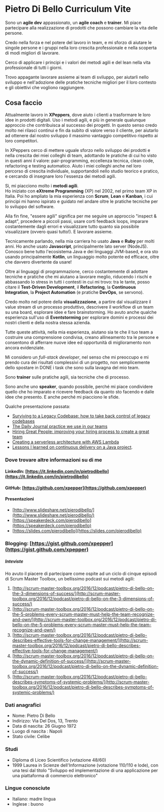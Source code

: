 # Pietro Di Bello Curriculum Vite

Sono un **agile dev** appassionato, un **agile coach** e **trainer**.
Mi piace partecipare alla realizzazione di prodotti che possono cambiare la vita delle persone. 

Credo nella forza e nel potere del lavoro in team, e mi sforzo di aiutare le singole persone e i gruppi nella loro crescita professionale e nella scoperta di modi migliori di lavorare.

Cerco di applicare i principi e i valori dei metodi agili e del lean nella vita professionale di tutti i giorni.

Trovo appagante lavorare assieme ai team di sviluppo, per aiutarli nello sviluppo e nell'adozione delle pratiche tecniche migliori per il loro contesto e gli obiettivi che vogliono raggiungere.

## Cosa faccio
Attualmente lavoro in **XPeppers**, dove aiuto i clienti a trasformare le loro idee in prodotti digitali. Uso i metodi agili, e più in generale qualunque approccio che contribuisca al successo dei progetti.
In questo senso credo molto nei rilasci continui e fin da subito di valore verso il cliente, per aiutarlo ad ottenere dal nostro sviluppo il massimo vantaggio competitivo rispetto ai loro competitori.

In XPeppers cerco di mettere uguale sforzo nello sviluppo dei prodotti e nella crescita dei miei colleghi di team, adottando le pratiche di cui ho visto in questi anni il valore: pair-programming, eccellenza tecnica, clean code, refactoring e testing automatico.
Aiuto i miei colleghi anche nel loro percorso di crescita individuale, supportandoli nello studio teorico e pratico, e cercando di insegnare loro l'essenza dei metodi agili.

Sì, mi piacciono molto i **metodi agili**.    
Ho iniziato con **eXtreme Programming** (XP) nel 2002, nel primo team XP in Italia.
Poi ho ampliato la mia esperienza con **Scrum**, **Lean** e **Kanban**, i cui principi mi hanno ispirato e guidato nel andare oltre le pratiche tecniche per lo sviluppo del software.

Alla fin fine, "essere agili" significa per me seguire un approccio "inspect & adapt", procedere a piccoli passi, usare corti feedback loops, imparare costantemente dagli errori e visualizzare tutto quanto sia possibile visualizzare (ovvero quasi tutto!). 
E lavorare assieme.

Tecnicamente parlando, nella mia carriera ho usato **Java** e **Ruby** per molti anni. Ho anche usato **Javascript**, principalmente lato server (NodeJS).    
Conosco bene tutto l'ecosistema Java e dei linguaggi JVM-based, e ora sto usando principalmente **Kotlin**, un linguaggio molto potente ed efficace, oltre che davvero divertente da usare!

Oltre ai linguaggi di programmazione, cerco costantemente di adottare tecniche e pratiche che mi aiutano a lavorare meglio, riducendo i rischi e abbassando lo stress in tutti i contesti in cui mi trovo: tra le tante, posso citare il **Test-Driven Development**, il **Refactoring**, la **Continuous Integration**, la **Project Automation** (e pratiche **DevOps**, se servono).

Credo molto nel potere della **visualizzazione**, a partire dal visualizzare il value stream di un processo produttivo, descrivere il workflow di un team su una board, esplorare idee e fare brainstorming.
Ho avuto anche qualche esperienza sull'uso di **Eventstorming** per esplorare domini e processi dei nostri clienti e della nostra stessa azienda.

Tutte queste attività, nella mia esperienza, aiutano sia te che il tuo team a costruire una comprensione condivisa, creano allineamento tra le persone e consentono di afferrare nuove idee ed opportunità di miglioramento non ancora evidenziate.

Mi considero un *full-stack developer*, nel senso che mi preoccupo e mi prendo cura dei risultati complessivi di un progetto, non semplicemente dello spostare in DONE i task che sono sulla lavagna del mio team.

Sono **trainer** sulle pratiche agili, sia tecniche che di processo.

Sono anche uno **speaker**, quando possibile, perché mi piace condividere quello che ho imparato e ricevere feedback da quanto sto facendo e dalle idee che presento. E anche perché mi piacciono le sfide.

Qualche presentazione passata:

* [Surviving to a Legacy Codebase: how to take back control of legacy codebases](https://www.slideshare.net/pierodibello/surviving-to-a-legacy-codebase-xpdays-2018-edition/pierodibello/surviving-to-a-legacy-codebase-xpdays-2018-edition)
* [The Daily Journal practice we use in our teams](www.slideshare.net/pierodibello/vivere-per-raccontarla-limportanza-del-daily-journal-in-un-team-agile)
* [Hiring Great People: improving your hiring process to create a great team](http://www.slideshare.net/pierodibello/hiring-great-people-how-we-improved-our-recruiting-process-to-build-and-grow-a-great-agile-team) 
* [Creating a serverless architecture with AWS Lambda](https://slides.com/pierodibello/lessons-learned-from-aws-lambda)
* [Lessons I learned on continuous delivery on a Java project](http://www.slideshare.net/pierodibello/continuous-delivery-su-progetti-java-cosa-abbiamo-imparato-facendoci-del-male). 

### Dove trovare altre informazioni su di me
#### LinkedIn: [https://it.linkedin.com/in/pietrodibello](https://it.linkedin.com/in/pietrodibello)
#### GitHub: [https://github.com/xpepper](https://github.com/xpepper)
#### Presentazioni
* [http://www.slideshare.net/pierodibello/](http://www.slideshare.net/pierodibello/)
* [https://speakerdeck.com/pierodibello](https://speakerdeck.com/pierodibello)
* [https://slides.com/pierodibello](https://slides.com/pierodibello)

### Blogging: [https://gist.github.com/xpepper](https://gist.github.com/xpepper)

##### Inteviste
Ho avuto il piacere di partecipare come ospite ad un ciclo di cinque episodi di Scrum Master Toolbox, un bellissimo podcast sui metodi agili:

1. [http://scrum-master-toolbox.org/2016/12/podcast/pietro-di-bello-on-the-3-dimensions-of-success/](http://scrum-master-toolbox.org/2016/12/podcast/pietro-di-bello-on-the-3-dimensions-of-success/)
2. [http://scrum-master-toolbox.org/2016/12/podcast/pietro-di-bello-on-the-5-problems-every-scrum-master-must-help-the-team-recognize-and-own/](http://scrum-master-toolbox.org/2016/12/podcast/pietro-di-bello-on-the-5-problems-every-scrum-master-must-help-the-team-recognize-and-own/)
3. [http://scrum-master-toolbox.org/2016/12/podcast/pietro-di-bello-describes-effective-tools-for-change-management/](http://scrum-master-toolbox.org/2016/12/podcast/pietro-di-bello-describes-effective-tools-for-change-management/)
4. [http://scrum-master-toolbox.org/2016/12/podcast/pietro-di-bello-on-the-dynamic-definition-of-success/](http://scrum-master-toolbox.org/2016/12/podcast/pietro-di-bello-on-the-dynamic-definition-of-success/)
5. [http://scrum-master-toolbox.org/2016/12/podcast/pietro-di-bello-describes-symptoms-of-systemic-problems/](http://scrum-master-toolbox.org/2016/12/podcast/pietro-di-bello-describes-symptoms-of-systemic-problems/)

### Dati anagrafici
* Nome: Pietro Di Bello
* Indirizzo: Via Del Dos, 13, Trento
* Data di nascita: 26 Giugno 1972
* Luogo di nascita	: Napoli
* Stato civile: Celibe

### Studi
* Diploma di Liceo Scientifico (votazione 48/60)
* 1999	Laurea in Scienze dell'Informazione (votazione 110/110 e lode), con una tesi dal titolo "Sviluppo ed implementazione di una applicazione per una piattaforma di commercio elettronico"

### Lingue conosciute
* Italiano: madre lingua
* Inglese	: buono
